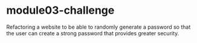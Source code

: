 # module03-challenge
Refactoring a website to be able to randomly generate a password so that the user can create a strong password that provides greater security.
